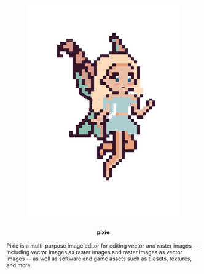 <div align="center">
<img src="https://github.com/CreatorColony/Pixie/blob/main/theme/icon.png"></img>
  <h4>pixie</h4>
</div>

Pixie is a multi-purpose image editor for editing vector *and* raster images -- including vector images as raster images and raster images as vector images -- as well as software and game assets such as tilesets, textures, and more.
